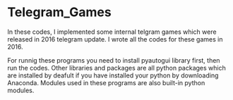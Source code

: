 # Telegram_Games

In these codes, I implemented some internal telgram games which were released in 2016 telegram update. 
I wrote all the codes for these games in 2016.

For runnig these programs you need to install pyautogui library first, then run the codes. Other libraries and packages are all python packages which are installed by deafult if you have installed your python by downloading Anaconda. Modules used in these programs are also built-in python modules.

